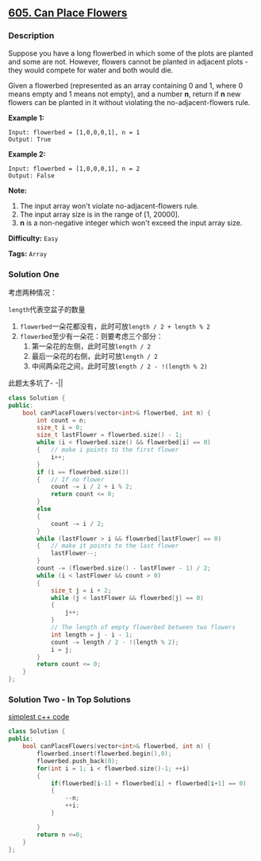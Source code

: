 ## [605. Can Place Flowers](https://leetcode.com/problems/can-place-flowers/#/description)

### Description

Suppose you have a long flowerbed in which some of the plots are planted and some are not. However, flowers cannot be planted in adjacent plots - they would compete for water and both would die.

Given a flowerbed (represented as an array containing 0 and 1, where 0 means empty and 1 means not empty), and a number **n**, return if **n** new flowers can be planted in it without violating the no-adjacent-flowers rule.

**Example 1:**

```
Input: flowerbed = [1,0,0,0,1], n = 1
Output: True
```

**Example 2:**

```
Input: flowerbed = [1,0,0,0,1], n = 2
Output: False
```

**Note:**

1. The input array won't violate no-adjacent-flowers rule.
2. The input array size is in the range of [1, 20000].
3. **n** is a non-negative integer which won't exceed the input array size.

**Difficulty:** `Easy`

**Tags:** `Array`

### Solution One

考虑两种情况：

`length`代表空盆子的数量

1. `flowerbed`一朵花都没有，此时可放`length / 2 + length % 2`
2. `flowerbed`至少有一朵花：则要考虑三个部分：
   1. 第一朵花的左侧，此时可放`length / 2`
   2. 最后一朵花的右侧，此时可放`length / 2`
   3. 中间两朵花之间，此时可放`length / 2 - !(length % 2)`

此题太多坑了- -||

```c++
class Solution {
public:
    bool canPlaceFlowers(vector<int>& flowerbed, int n) {
        int count = n;
        size_t i = 0;
        size_t lastFlower = flowerbed.size() - 1;
        while (i < flowerbed.size() && flowerbed[i] == 0)
        {	// make i points to the first flower
            i++;
        }
        if (i == flowerbed.size())
        {	// If no flower
            count -= i / 2 + i % 2;
            return count <= 0;
        }
        else
        {
            count -= i / 2;
        }
        while (lastFlower > i && flowerbed[lastFlower] == 0)
        {	// make it points to the last flower
            lastFlower--;
        }
        count -= (flowerbed.size() - lastFlower - 1) / 2;
        while (i < lastFlower && count > 0)
        {
            size_t j = i + 2;
            while (j < lastFlower && flowerbed[j] == 0)
            {
                j++;
            }
            // The length of empty flowerbed between two flowers
            int length = j - i - 1;
            count -= length / 2 - !(length % 2);
            i = j;
        }
        return count <= 0;
    }
};
```

### Solution Two - In Top Solutions

[simplest c++ code](https://discuss.leetcode.com/topic/91376/simplest-c-code)

```c++
class Solution {
public:
    bool canPlaceFlowers(vector<int>& flowerbed, int n) {
        flowerbed.insert(flowerbed.begin(),0);
        flowerbed.push_back(0);
        for(int i = 1; i < flowerbed.size()-1; ++i)
        {
            if(flowerbed[i-1] + flowerbed[i] + flowerbed[i+1] == 0)
            {
                --n;
                ++i;
            }

        }
        return n <=0;
    }
};
```
